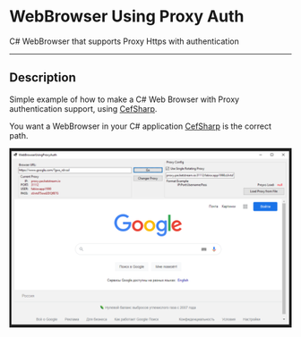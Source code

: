 # WebBrowser Using Proxy Auth
C# WebBrowser that supports Proxy Https with authentication

---

## Description

Simple example of how to make a C# Web Browser with Proxy authentication support, using [CefSharp](https://github.com/cefsharp/cefsharp).

You want a WebBrowser in your C# application [CefSharp](https://github.com/cefsharp/cefsharp) is the correct path.

![](Screenshots/Gui.png)
